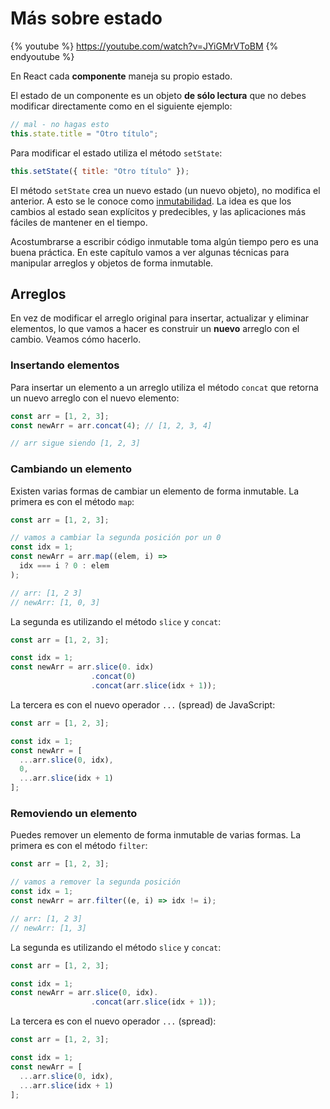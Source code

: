 # Más sobre estado

{% youtube %} https://youtube.com/watch?v=JYiGMrVToBM {% endyoutube %}


 En React cada **componente** maneja su propio estado.

El estado de un componente es un objeto **de sólo lectura** que no debes modificar directamente como en el siguiente ejemplo:

```javascript
// mal - no hagas esto
this.state.title = "Otro título";
```

Para modificar el estado utiliza el método `setState`:

```javascript
this.setState({ title: "Otro título" });
```

El método `setState` crea un nuevo estado \(un nuevo objeto\), no modifica el anterior. A esto se le conoce como [inmutabilidad](https://es.wikipedia.org/wiki/Objeto_inmutable). La idea es que los cambios al estado sean explícitos y predecibles, y las aplicaciones más fáciles de mantener en el tiempo.

Acostumbrarse a escribir código inmutable toma algún tiempo pero es una buena práctica. En este capítulo vamos a ver algunas técnicas para manipular arreglos y objetos de forma inmutable.

## Arreglos

En vez de modificar el arreglo original para insertar, actualizar y eliminar elementos, lo que vamos a hacer es construir un **nuevo** arreglo con el cambio. Veamos cómo hacerlo.

### Insertando elementos

Para insertar un elemento a un arreglo utiliza el método `concat` que retorna un nuevo arreglo con el nuevo elemento:

```javascript
const arr = [1, 2, 3];
const newArr = arr.concat(4); // [1, 2, 3, 4]

// arr sigue siendo [1, 2, 3]
```

### Cambiando un elemento

Existen varias formas de cambiar un elemento de forma inmutable. La primera es con el método `map`:

```javascript
const arr = [1, 2, 3];

// vamos a cambiar la segunda posición por un 0
const idx = 1;
const newArr = arr.map((elem, i) =>
  idx === i ? 0 : elem
);

// arr: [1, 2 3]
// newArr: [1, 0, 3]
```

La segunda es utilizando el método `slice` y `concat`:

```javascript
const arr = [1, 2, 3];

const idx = 1;
const newArr = arr.slice(0. idx)
                  .concat(0)
                  .concat(arr.slice(idx + 1));
```

La tercera es con el nuevo operador `...` \(spread\) de JavaScript:

```javascript
const arr = [1, 2, 3];

const idx = 1;
const newArr = [
  ...arr.slice(0, idx),
  0,
  ...arr.slice(idx + 1)
];
```

### Removiendo un elemento

Puedes remover un elemento de forma inmutable de varias formas. La primera es con el método `filter`:

```javascript
const arr = [1, 2, 3];

// vamos a remover la segunda posición
const idx = 1;
const newArr = arr.filter((e, i) => idx != i);

// arr: [1, 2 3]
// newArr: [1, 3]
```

La segunda es utilizando el método `slice` y `concat`:

```javascript
const arr = [1, 2, 3];

const idx = 1;
const newArr = arr.slice(0, idx).
                  .concat(arr.slice(idx + 1));
```

La tercera es con el nuevo operador `...` \(spread\):

```javascript
const arr = [1, 2, 3];

const idx = 1;
const newArr = [
  ...arr.slice(0, idx),
  ...arr.slice(idx + 1)
];
```
